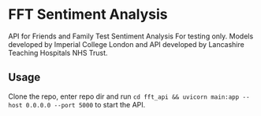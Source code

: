 # FFT Sentiment Analysis

API for Friends and Family Test Sentiment Analysis
For testing only.
Models developed by Imperial College London and API developed by Lancashire Teaching Hospitals NHS Trust.

## Usage

Clone the repo, enter repo dir and run `cd fft_api && uvicorn main:app --host 0.0.0.0 --port 5000` to start the API.
